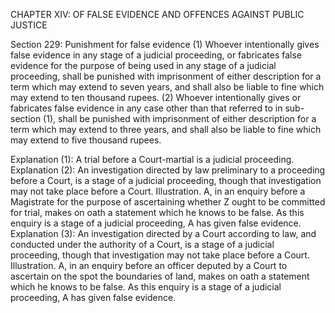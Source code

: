 CHAPTER XIV: OF FALSE EVIDENCE AND OFFENCES AGAINST PUBLIC JUSTICE

Section 229: Punishment for false evidence
(1) Whoever intentionally gives false evidence in any stage of a judicial proceeding, or fabricates false evidence for the purpose of being used in any stage of a judicial proceeding, shall be punished with imprisonment of either description for a term which may extend to seven years, and shall also be liable to fine which may extend to ten thousand rupees. (2) Whoever intentionally gives or fabricates false evidence in any case other than that referred to in sub-section (1), shall be punished with imprisonment of either description for a term which may extend to three years, and shall also be liable to fine which may extend to five thousand rupees.

Explanation (1): A trial before a Court-martial is a judicial proceeding.
Explanation (2): An investigation directed by law preliminary to a proceeding before a Court, is a stage of a judicial proceeding, though that investigation may not take place before a Court.
Illustration.
A, in an enquiry before a Magistrate for the purpose of ascertaining whether Z ought to be committed for trial, makes on oath a statement which he knows to be false. As this enquiry is a stage of a judicial proceeding, A has given false evidence.
Explanation (3): An investigation directed by a Court according to law, and conducted under the authority of a Court, is a stage of a judicial proceeding, though that investigation may not take place before a Court.
Illustration.
A, in an enquiry before an officer deputed by a Court to ascertain on the spot the boundaries of land, makes on oath a statement which he knows to be false. As this enquiry is a stage of a judicial proceeding, A has given false evidence.

